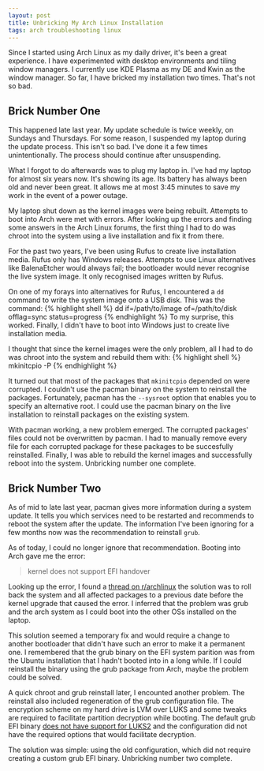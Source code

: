 ```yaml
---
layout: post
title: Unbricking My Arch Linux Installation
tags: arch troubleshooting linux
---
```


Since I started using Arch Linux as my daily driver, it's been a great experience. I have experimented with desktop environments and tiling window managers. I currently use KDE Plasma as my DE and Kwin as the window manager. So far, I have bricked my installation two times. That's not so bad.

## Brick Number One

This happened late last year. My update schedule is twice weekly, on Sundays and Thursdays. For some reason, I suspended my laptop during the update process. This isn't so bad. I've done it a few times unintentionally. The process should continue after unsuspending.

What I forgot to do afterwards was to plug my laptop in. I've had my laptop for almost six years now. It's showing its age. Its battery has always been old and never been great. It allows me at most 3:45 minutes to save my work in the event of a power outage.

My laptop shut down as the kernel images were being rebuilt. Attempts to boot into Arch were met with errors. After looking up the errors and finding some answers in the Arch Linux forums, the first thing I had to do was chroot into the system using a live installation and fix it from there.

For the past two years, I've been using Rufus to create live installation media. Rufus only has Windows releases. Attempts to use Linux alternatives like BalenaEtcher would always fail; the bootloader would never recognise the live system image. It only recognised images written by Rufus.

On one of my forays into alternatives for Rufus, I encountered a `dd` command to write the system image onto a USB disk. This was the command:
{% highlight shell %}
dd if=/path/to/image of=/path/to/disk offlag=sync status=progress
{% endhighlight %}
To my surprise, this worked. Finally, I didn't have to boot into Windows just to create live installation media.

I thought that since the kernel images were the only problem, all I had to do was chroot into the system and rebuild them with:
{% highlight shell %} mkinitcpio -P {% endhighlight %}

It turned out that most of the packages that `mkinitcpio` depended on were corrupted. I couldn't use the pacman binary on the system to reinstall the packages. Fortunately, pacman has the `--sysroot` option that enables you to specify an alternative root. I could use the pacman binary on the live installation to reinstall packages on the existing system.

With pacman working, a new problem emerged. The corrupted packages' files could not be overwritten by pacman. I had to manually remove every file for each corrupted package for these packages to be succesfully reinstalled. Finally, I was able to rebuild the kernel images and successfully reboot into the system. Unbricking number one complete.

## Brick Number Two
As of mid to late last year, pacman gives more information during a system update. It tells you which services need to be restarted and recommends to reboot the system after the update. The information I've been ignoring for a few months now was the recommendation to reinstall `grub`.

As of today, I could no longer ignore that recommendation. Booting into Arch gave me the error:
> kernel does not support EFI handover

Looking up the error, I found a [thread on r/archlinux](https://redd.it/11f0vmg) the solution was to roll back the system and all affected packages to a previous date before the kernel upgrade that caused the error. I inferred that the problem was grub and the arch system as I could boot into the other OSs installed on the laptop.

This solution seemed a temporary fix and would require a change to another bootloader that didn't have such an error to make it a permanent one. I remembered that the grub binary on the EFI system parition was from the Ubuntu installation that I hadn't booted into in a long while. If I could reinstall the binary using the grub package from Arch, maybe the problem could be solved.

A quick chroot and grub reinstall later, I encounted another problem. The reinstall also included regeneration of the grub configuration file. The encryption scheme on my hard drive is LVM over LUKS and some tweaks are required to facilitate partition decryption while booting. The default grub EFI binary [does not have support for LUKS2](https://wiki.archlinux.org/title/GRUB#LUKS2) and the configuration did not have the required options that would facilitate decryption.

The solution was simple: using the old configuration, which did not require creating a custom grub EFI binary. Unbricking number two complete.
